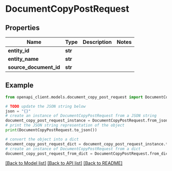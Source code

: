 # DocumentCopyPostRequest


## Properties

Name | Type | Description | Notes
------------ | ------------- | ------------- | -------------
**entity_id** | **str** |  | 
**entity_name** | **str** |  | 
**source_document_id** | **str** |  | 

## Example

```python
from openapi_client.models.document_copy_post_request import DocumentCopyPostRequest

# TODO update the JSON string below
json = "{}"
# create an instance of DocumentCopyPostRequest from a JSON string
document_copy_post_request_instance = DocumentCopyPostRequest.from_json(json)
# print the JSON string representation of the object
print(DocumentCopyPostRequest.to_json())

# convert the object into a dict
document_copy_post_request_dict = document_copy_post_request_instance.to_dict()
# create an instance of DocumentCopyPostRequest from a dict
document_copy_post_request_from_dict = DocumentCopyPostRequest.from_dict(document_copy_post_request_dict)
```
[[Back to Model list]](../README.md#documentation-for-models) [[Back to API list]](../README.md#documentation-for-api-endpoints) [[Back to README]](../README.md)


